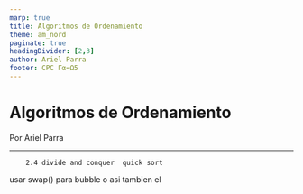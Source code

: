 ```yaml
---
marp: true
title: Algoritmos de Ordenamiento
theme: am_nord
paginate: true
headingDivider: [2,3]
author: Ariel Parra
footer: CPC Γα=Ω5
---
```


<!-- _class: cover_e -->
<!-- _paginate: "" -->
<!-- _footer: ![](./img/GALLOS_black_rectangle_transparent.png) -->
<!-- _header: ![](./img/GALLOS_white_square_transparent.png) -->

# <!-- fit -->Algoritmos de Ordenamiento
Por Ariel Parra

---
        2.4 divide and conquer  quick sort 


usar swap() para bubble o asi tambien el 